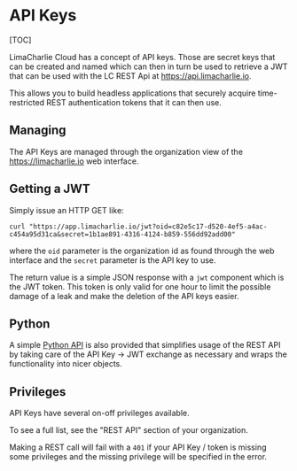 # API Keys

[TOC]

LimaCharlie Cloud has a concept of API keys. Those are secret keys that can be created and named which can then in turn
be used to retrieve a JWT that can be used with the LC REST Api at https://api.limacharlie.io.

This allows you to build headless applications that securely acquire time-restricted REST authentication tokens that it
can then use.

## Managing
The API Keys are managed through the organization view of the https://limacharlie.io web interface.

## Getting a JWT
Simply issue an HTTP GET like:
```
curl "https://app.limacharlie.io/jwt?oid=c82e5c17-d520-4ef5-a4ac-c454a95d31ca&secret=1b1ae891-4316-4124-b859-556dd92add00"
```
where the `oid` parameter is the organization id as found through the web interface and the `secret` parameter is the API
key to use.

The return value is a simple JSON response with a `jwt` component which is the JWT token. This token is only valid for one
hour to limit the possible damage of a leak and make the deletion of the API keys easier.

## Python
A simple [Python API](https://github.com/refractionpoint/python-limacharlie/) is also
provided that simplifies usage of the REST API by taking care of the API Key -> JWT exchange
as necessary and wraps the functionality into nicer objects.

## Privileges
API Keys have several on-off privileges available.

To see a full list, see the "REST API" section of your organization.

Making a REST call will fail with a `401` if your API Key / token is missing
some privileges and the missing privilege will be specified in the error.
